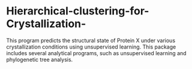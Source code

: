 # Hierarchical-clustering-for-Crystallization-
This program predicts the structural state of Protein X under various crystallization conditions using unsupervised learning. This package includes several analytical programs, such as unsupervised learning and phylogenetic tree analysis.
